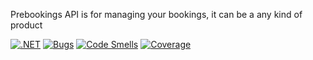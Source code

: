 Prebookings API is for managing your bookings, it can be a any kind of product

[![.NET](https://github.com/phanivaranasi/prebookings/actions/workflows/dotnet.yml/badge.svg)](https://github.com/phanivaranasi/prebookings/actions/workflows/dotnet.yml)
[![Bugs](http://localhost:9000/api/project_badges/measure?project=PreBookings&metric=bugs)](http://localhost:9000/dashboard?id=PreBookings)
[![Code Smells](http://localhost:9000/api/project_badges/measure?project=PreBookings&metric=code_smells)](http://localhost:9000/dashboard?id=PreBookings)
[![Coverage](http://localhost:9000/api/project_badges/measure?project=PreBookings&metric=coverage)](http://localhost:9000/dashboard?id=PreBookings)

